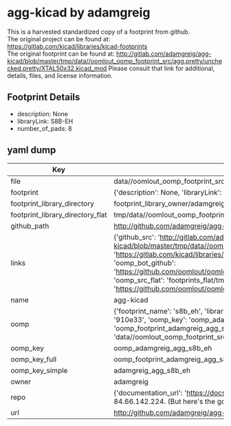 # agg-kicad by adamgreig  
This is a harvested standardized copy of a footprint from github.  
The original project can be found at:  
https://gitlab.com/kicad/libraries/kicad-footprints  
The original footprint can be found at:
http://gitlab.com/adamgreig/agg-kicad/blob/master/tmp/data//oomlout_oomp_footprint_src/agg.pretty/unchecked.pretty/XTAL50x32.kicad_mod
Please consult that link for additional, details, files, and license information.  
## Footprint Details
* description: None  
* libraryLink: S8B-EH  
* number_of_pads: 8  
## yaml dump  
| Key | Value |  
| --- | --- |  
| file | data//oomlout_oomp_footprint_src/agg-kicad/agg.pretty/S8B-EH.kicad_mod |  
| footprint | {'description': None, 'libraryLink': 'S8B-EH', 'number_of_pads': 8} |  
| footprint_library_directory | footprint_library_owner/adamgreig_agg-kicad |  
| footprint_library_directory_flat | tmp/data//oomlout_oomp_footprint_src/footprints_flat/adamgreig_agg_s8b_eh/working |  
| github_path | http://github.com/adamgreig/agg-kicad/blob/master/tmp/data//oomlout_oomp_footprint_src/agg.pretty/S8B-EH.kicad_mod |  
| links | {'github_src': 'http://gitlab.com/adamgreig/agg-kicad/blob/master/tmp/data//oomlout_oomp_footprint_src/agg.pretty/unchecked.pretty/XTAL50x32.kicad_mod', 'github_src_repo': 'https://gitlab.com/kicad/libraries/kicad-footprints', 'oomp_bot': 'tmp/data//oomlout_oomp_footprint_src/footprints/adamgreig_agg_s8b_eh/working', 'oomp_bot_github': 'https://github.com/oomlout/oomlout_oomp_footprint_bot/tree/main/tmp/data//oomlout_oomp_footprint_src/footprints/adamgreig_agg_s8b_eh/working', 'oomp_src_flat': 'footprints_flat/tmp/data//oomlout_oomp_footprint_src/footprints_flat/adamgreig_agg_s8b_eh/working', 'oomp_src_flat_github': 'https://github.com/oomlout/oomlout_oomp_footprint_src/tree/main/tmp/data//oomlout_oomp_footprint_src/footprints_flat/adamgreig_agg_s8b_eh/working'} |  
| name | agg-kicad |  
| oomp | {'footprint_name': 's8b_eh', 'library_name': 'agg', 'md5': '910e33ab2e49ed3bcaedf7da2ab4e77f', 'md5_10': '910e33ab2e', 'md5_5': '910e3', 'md5_6': '910e33', 'oomp_key': 'oomp_adamgreig_agg_s8b_eh', 'oomp_key_extra': 'oomp_footprint_adamgreig_agg_s8b_eh', 'oomp_key_full': 'oomp_footprint_adamgreig_agg_s8b_eh_910e33', 'oomp_key_simple': 'adamgreig_agg_s8b_eh', 'original_filename': 'data//oomlout_oomp_footprint_src/agg-kicad/agg.pretty/S8B-EH.kicad_mod', 'owner_name': 'adamgreig'} |  
| oomp_key | oomp_adamgreig_agg_s8b_eh |  
| oomp_key_full | oomp_footprint_adamgreig_agg_s8b_eh |  
| oomp_key_simple | adamgreig_agg_s8b_eh |  
| owner | adamgreig |  
| repo | {'documentation_url': 'https://docs.github.com/rest/overview/resources-in-the-rest-api#rate-limiting', 'message': "API rate limit exceeded for 84.66.142.224. (But here's the good news: Authenticated requests get a higher rate limit. Check out the documentation for more details.)"} |  
| url | http://github.com/adamgreig/agg-kicad |  

